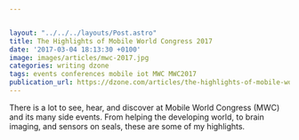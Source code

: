```yaml
---


layout: "../../../layouts/Post.astro"
title: The Highlights of Mobile World Congress 2017
date: '2017-03-04 18:13:30 +0100'
image: images/articles/mwc-2017.jpg
categories: writing dzone
tags: events conferences mobile iot MWC MWC2017
publication_url: https://dzone.com/articles/the-highlights-of-mobile-world-congress-2017
---
```


There is a lot to see, hear, and discover at Mobile World Congress (MWC) and its many side events. From helping the developing world, to brain imaging, and sensors on seals, these are some of my highlights.
